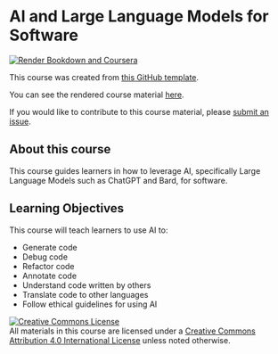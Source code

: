 # AI and Large Language Models for Software

[![Render Bookdown and Coursera](https://github.com/jhudsl/OTTR_Template/actions/workflows/render-all.yml/badge.svg)](https://github.com/jhudsl/OTTR_Template/actions/workflows/render-all.yml)

This course was created from [this GitHub template](https://github.com/jhudsl/OTTR_Template).

You can see the rendered course material [here](https://hutchdatascience.org/AI_for_software/).

If you would like to contribute to this course material, please [submit an issue](https://github.com/fhdsl/AI_for_Efficient_Programming/issues).

## About this course

This course guides learners in how to leverage AI, specifically Large Language Models such as ChatGPT and Bard, for software. 

## Learning Objectives

This course will teach learners to use AI to:  

- Generate code
- Debug code
- Refactor code
- Annotate code
- Understand code written by others
- Translate code to other languages
- Follow ethical guidelines for using AI

<a rel="license" href="http://creativecommons.org/licenses/by/4.0/"><img alt="Creative Commons License" style="border-width:0" src="https://i.creativecommons.org/l/by/4.0/88x31.png" /></a><br />All materials in this course are licensed under a <a rel="license" href="http://creativecommons.org/licenses/by/4.0/">Creative Commons Attribution 4.0 International License</a> unless noted otherwise.
